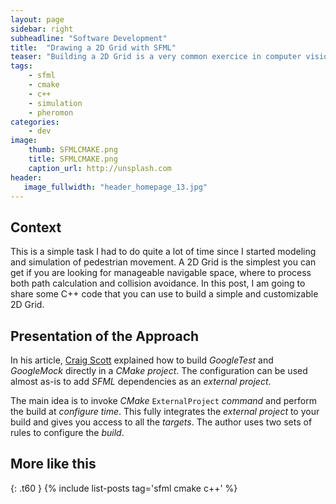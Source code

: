 ```yaml
---
layout: page
sidebar: right
subheadline: "Software Development"
title:  "Drawing a 2D Grid with SFML"
teaser: "Building a 2D Grid is a very common exercice in computer vision, fluid and navigation simulation etc. This article present some basic code for 2D Grid manipulation. The provided code can be easily used for modeling or simulation purposes."
tags:
    - sfml
    - cmake
    - c++
    - simulation
    - pheromon
categories:
    - dev
image:
    thumb: SFMLCMAKE.png
    title: SFMLCMAKE.png
    caption_url: http://unsplash.com
header:
   image_fullwidth: "header_homepage_13.jpg"
---
```


## Context

This is a simple task I had to do quite a lot of time since I started modeling and simulation of pedestrian movement. A 2D Grid is the simplest you can get if you are looking for manageable navigable space, where to process both path calculation and collision avoidance. In this post, I am going to share some C++ code that you can use to build a simple and customizable 2D Grid.

## Presentation of the Approach

In his article, [Craig Scott][3] explained how to build *GoogleTest* and *GoogleMock* directly in a *CMake project*. The configuration can be used almost as-is to add *SFML* dependencies as an *external project*.

The main idea is to invoke *CMake* `ExternalProject` *command* and perform the build at *configure time*. This fully integrates the *external project* to your build and gives you access to all the *targets*. The author uses two sets of rules to configure the *build*.

## More like this
{: .t60 }
{% include list-posts tag='sfml cmake c++' %}

[1]: https://github.com/kanmeugne/sfmlcmake
[2]: https://www.sfml-dev.org/tutorials/2.5/compile-with-cmake.php
[3]: https://crascit.com/2015/07/25/cmake-gtest/
[4]: https://github.com/google/googletest
[5]: https://cmake.org/
[6]: https://www.sfml-dev.org/documentation/2.5.1/